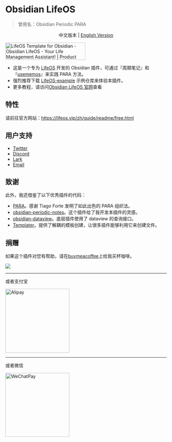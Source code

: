 # Obsidian LifeOS

> 曾用名：Obsidian Periodic PARA

<p align="center">中文版本  |  <a title="English" href="https://github.com/quanru/obsidian-periodic-para">English Version</a></p>

<a href="https://www.producthunt.com/posts/lifeos-template-for-obsidian?utm_source=badge-featured&utm_medium=badge&utm_souce=badge-lifeos&#0045;template&#0045;for&#0045;obsidian" target="_blank">
  <img src="https://api.producthunt.com/widgets/embed-image/v1/featured.svg?post_id=441390&theme=light" alt="LifeOS&#0032;Template&#0032;for&#0032;Obsidian - Obsidian&#0032;LifeOS&#0032;&#0045;&#0032;Your&#0032;Life&#0032;Management&#0032;Assistant&#0033; | Product Hunt" style="width: 250px; height: 54px;" width="250" height="54" />
</a>

- 这是一个专为 [LifeOS](https://quanru.github.io/2023/06/18/%E4%B8%80%E7%A7%8D%E5%AE%9E%E7%94%A8%E6%96%B0%E5%9E%8B%20Obsidian%20%E5%AE%9E%E8%B7%B5%E4%B9%8B%E6%9E%84%E5%BB%BA%E6%88%91%E7%9A%84%E7%AC%AC%E4%BA%8C%E5%A4%A7%E8%84%91%20%F0%9F%A7%A0/) 开发的 Obsidian 插件，可通过『周期笔记』和『[usememos](https://www.usememos.com/)』来实践 PARA 方法。
- 强烈推荐下载 [LifeOS-example](https://github.com/quanru/obsidian-example-LifeOS/tree/chinese-version) 示例仓库来体验本插件。
- 更多教程，请访问[Obsidian LifeOS 官网](https://lifeos.vip/zh)查看

## 特性

请前往官方网站：https://lifeos.vip/zh/guide/readme/free.html

## 用户支持

- [Twitter](https://twitter.com/quanruzhuoxiu)
- [Discord](https://discord.gg/HZGanKEkuZ)
- [Lark](https://applink.feishu.cn/client/chat/chatter/add_by_link?link_token=ba8p19af-4cdf-4c94-8a59-95cea664ea61)
- [Email](mailto:quanruzhuoxiu@gmail.com)

## 致谢

此外，我还借鉴了以下优秀插件的代码：

- [PARA](https://fortelabs.com/blog/para/)。感谢 Tiago Forte 发明了如此出色的 PARA 组织法。
- [obsidian-periodic-notes](https://github.com/liamcain/obsidian-periodic-notes)。这个插件给了我开发本插件的灵感。
- [obsidian-dataview](https://github.com/blacksmithgu/obsidian-dataview)。底层插件使用了 dataview 的查询接口。
- [Templater](https://github.com/SilentVoid13/Templater)。提供了解耦的模板创建，让很多插件能够利用它来创建文件。

## 捐赠

如果这个插件对您有帮助，请在[buymeacoffee](https://www.buymeacoffee.com/leyang)上给我买杯咖啡。

<a href="https://www.buymeacoffee.com/leyang"><img src="https://img.buymeacoffee.com/button-api/?text=Buy me a coffee&emoji=&slug=leyang&button_colour=40DCA5&font_colour=ffffff&font_family=Cookie&outline_colour=000000&coffee_colour=FFDD00" /></a>

---

或者支付宝

<img alt="Alipay" src="https://quanru.github.io/img/alipay-qr.jpg" width="200"/>

---

或者微信

<img alt="WeChatPay" src="https://quanru.github.io/img/wechat-qr.jpg" width="200"/>
